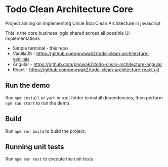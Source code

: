 # Todo Clean Architecture Core

Project aiming on implementing Uncle Bob Clean Architecture in javascript

This is the core business logic shared across all possible UI implementations

* Simple terminal - this repo
* VanillaJS - https://github.com/pnowak2/todo-clean-architecture-vanillajs
* Angular - https://github.com/pnowak2/todo-clean-architecture-angular
* React - https://github.com/pnowak2/todo-clean-architecture-react.git

## Run the demo

Run `npm install` or `yarn` in root folder to install dependencies, then perform `npm run start` to run the demo.

## Build

Run `npm run build` to build the project.

## Running unit tests

Run `npm run test` to execute the unit tests.
